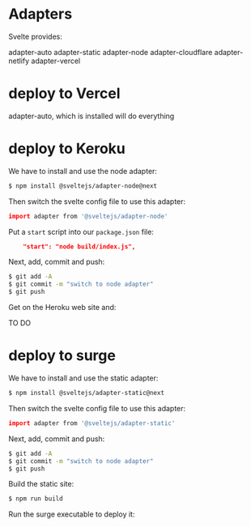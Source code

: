 Adapters
========

Svelte provides:

adapter-auto
adapter-static
adapter-node
adapter-cloudflare
adapter-netlify
adapter-vercel

deploy to Vercel
================

adapter-auto, which is installed will do everything

deploy to Keroku
================

We have to install and use the node adapter:

```bash
$ npm install @sveltejs/adapter-node@next
```

Then switch the svelte config file to use this adapter:

```coffeescript
import adapter from '@sveltejs/adapter-node'
```

Put a `start` script into our `package.json` file:

```json
	"start": "node build/index.js",
```

Next, add, commit and push:

```bash
$ git add -A
$ git commit -m "switch to node adapter"
$ git push
```

Get on the Heroku web site and:

TO DO

deploy to surge
================

We have to install and use the static adapter:

```bash
$ npm install @sveltejs/adapter-static@next
```

Then switch the svelte config file to use this adapter:

```coffeescript
import adapter from '@sveltejs/adapter-static'
```

Next, add, commit and push:

```bash
$ git add -A
$ git commit -m "switch to node adapter"
$ git push
```

Build the static site:

```bash
$ npm run build
```

Run the surge executable to deploy it:


